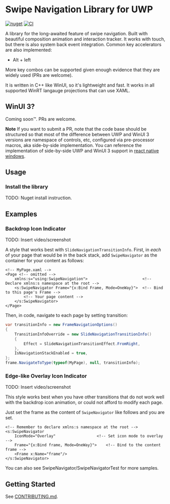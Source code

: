 # Swipe Navigation Library for UWP

[![nuget](https://img.shields.io/nuget/v/SwipeNavigation.SwipeNavigator)](https://www.nuget.org/packages/SwipeNavigation.SwipeNavigator)
[![CI](https://github.com/roxk/SwipeNavigator/actions/workflows/ci.yaml/badge.svg)](https://github.com/roxk/SwipeNavigator/actions/workflows/ci.yaml)

A library for the long-awaited feature of swipe navigation. Built with beautiful composition animation and interaction tracker. It works with touch, but there is also system back event integration. Common key accelerators are also implemented:

- Alt + left

More key combos can be supported given enough evidence that they are widely used (PRs are welcome).

It is written in C++ like WinUI, so it's lightweight and fast. It works in all supported WinRT langauge projections that can use XAML.

## WinUI 3?
Coming soon™️. PRs are welcome. 

**Note**
If you want to submit a PR, note that the code base should be structured so that most of the difference between UWP and WinUI 3 versions are namespace of controls, etc, configured via pre-processor macros, aka side-by-side implementation. You can reference the implementation of side-by-side UWP and WinUI 3 support in [react native windows](https://github.com/microsoft/react-native-windows/tree/f3f26c6edcecb9e4fb9b9e35d12ef76854400de2).

## Usage

### Install the library

TODO: Nuget install instruction.

## Examples

### Backdrop Icon Indicator

TODO: Insert video/screenshot

A style that works best with `SlideNavigationTransitionInfo`. First, in _each_ of your page that would be in the back stack, add `SwipeNavigator` as the container for your content as follows:

```xaml
<!-- MyPage.xaml -->
<Page <!-- omitted -->
    xmlns:s="using:SwipeNavigation">                        <!-- Declare xmlns:s namespace at the root -->
    <s:SwipeNavigator Frame="{x:Bind Frame, Mode=OneWay}">  <!-- Bind to this page's Frame -->
        <!-- Your page content -->
    </s:SwipeNavigator>
</Page>
```

Then, in code, navigate to each page by setting transition:

```csharp
var transitionInfo = new FrameNavigationOptions()
{
    TransitionInfoOverride = new SlideNavigationTransitionInfo()
    {
        Effect = SlideNavigationTransitionEffect.FromRight,
    },
    IsNavigationStackEnabled = true,
};
frame.NavigateToType(typeof(MyPage), null, transitionInfo);
```

### Edge-like Overlay Icon Indicator

TODO: Insert video/screenshot

This style works best when you have other transitions that do not work well with the backdrop icon animation, or could not afford to modify each page.

Just set the frame as the content of `SwipeNavigator` like follows and you are set.

```xaml
<!-- Remember to declare xmlns:s namespace at the root -->
<s:SwipeNavigator
    IconMode="Overlay"                  <!-- Set icon mode to overlay -->
    Frame="{x:Bind frame, Mode=OneWay}">    <!-- Bind to the content frame -->
    <Frame x:Name="frame"/>
</s:SwipeNavigator>
```

You can also see SwipeNavigator/SwipeNavigatorTest for more samples.

## Getting Started

See [CONTRIBUTING.md](CONTRIBUTING.md).
